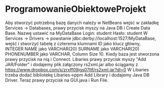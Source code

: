 # ProgramowanieObiektoweProjekt
Aby stworzyć potrzebną bazę danych należy w NetBeans wejść w zakładkę Services -> Databases, prawy przycisk myszy na Java DB i Create Data Base.
Nazwę ustawić na MyDataBase
Login: student
Hasło: student
W Services -> Drivers -> powstanie jdbc:derby://localhost:1527/MyDataBase, wejść i stworzyć tabelę z czterema klumnami
ID jako klucz główny, INTEGER
NAME jako VARCHAR(20)
SURNAME jako VARCHAR(20)
PHONENUMBER jako VARCHAR, Column Size 10.
Kiedy baza jest stworzona prawy przycisk na nią i Connect.
Libaries prawy przycisk myszy "Add JAR/Folder" i dodajemy plik załączony rs2xml.jar albo ściągamy z https://www.dropbox.com/s/zrxff09igs07ltf/rs2xml.jar?dl=0
W Libaries trzeba dodać bibliotekę Libaries->ppm Add Library i dodajemy Java DB Driver.
Teraz prawy przycisk na GUI.java i Run File.

